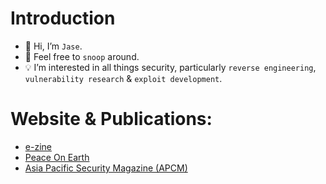 # Introduction
- 👋 Hi, I’m `Jase`.
- 👀 Feel free to `snoop` around.
- 💡 I’m interested in all things security, particularly `reverse engineering`, `vulnerability research` & `exploit development`.

# Website & Publications:
- [e-zine](https://ret2eax.github.io)
- [Peace On Earth](https://peace-on-earth.github.io)
- [Asia Pacific Security Magazine (APCM)](https://www.asiapacificsecuritymagazine.com/contributors/)
